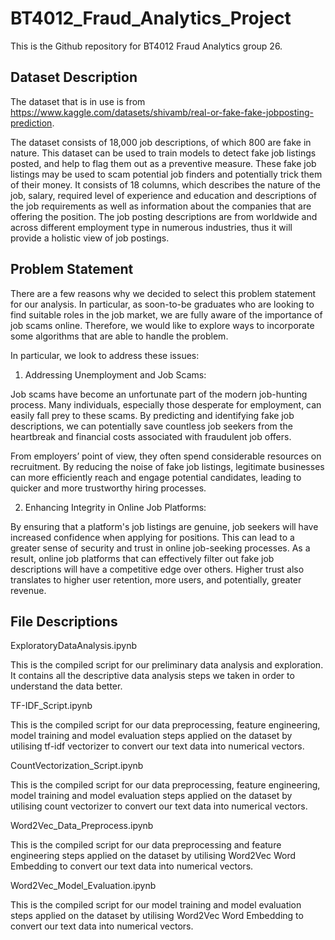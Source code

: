 # BT4012_Fraud_Analytics_Project
This is the Github repository for BT4012 Fraud Analytics group 26. 

## Dataset Description 
The dataset that is in use is from https://www.kaggle.com/datasets/shivamb/real-or-fake-fake-jobposting-prediction. 

The dataset consists of 18,000 job descriptions, of which 800 are fake in nature. This dataset can be used to train models to detect fake job listings posted, and help to flag them out as a preventive measure. These fake job listings may be used to scam potential job finders and potentially trick them of their money. It consists of 18 columns, which describes the nature of the job, salary, required level of experience and education and descriptions of the job requirements as well as information about the companies that are offering the position. The job posting descriptions are from worldwide and across different employment type in numerous industries, thus it will provide a holistic view of job postings.

## Problem Statement 
There are a few reasons why we decided to select this problem statement for our analysis. In particular, as soon-to-be graduates who are looking to find suitable roles in the job market, we are fully aware of the importance of job scams online. Therefore, we would like to explore ways to incorporate some algorithms that are able to handle the problem. 

In particular, we look to address these issues:

1. Addressing Unemployment and Job Scams:

Job scams have become an unfortunate part of the modern job-hunting process. Many individuals, especially those desperate for employment, can easily fall prey to these scams. By predicting and identifying fake job descriptions, we can potentially save countless job seekers from the heartbreak and financial costs associated with fraudulent job offers.

From employers’ point of view, they often spend considerable resources on recruitment. By reducing the noise of fake job listings, legitimate businesses can more efficiently reach and engage potential candidates, leading to quicker and more trustworthy hiring processes.

2. Enhancing Integrity in Online Job Platforms:

By ensuring that a platform's job listings are genuine, job seekers will have increased confidence when applying for positions. This can lead to a greater sense of security and trust in online job-seeking processes. As a result, online job platforms that can effectively filter out fake job descriptions will have a competitive edge over others. Higher trust also translates to higher user retention, more users, and potentially, greater revenue.

## File Descriptions

ExploratoryDataAnalysis.ipynb

This is the compiled script for our preliminary data analysis and exploration. It contains all the descriptive data analysis steps we taken in order to understand the data better. 

TF-IDF_Script.ipynb

This is the compiled script for our data preprocessing, feature engineering, model training and model evaluation steps applied on the dataset by utilising tf-idf vectorizer to convert our text data into numerical vectors.

CountVectorization_Script.ipynb

This is the compiled script for our data preprocessing, feature engineering, model training and model evaluation steps applied on the dataset by utilising count vectorizer to convert our text data into numerical vectors.

Word2Vec_Data_Preprocess.ipynb

This is the compiled script for our data preprocessing and feature engineering steps applied on the dataset by utilising Word2Vec Word Embedding to convert our text data into numerical vectors.

Word2Vec_Model_Evaluation.ipynb

This is the compiled script for our model training and model evaluation steps applied on the dataset by utilising Word2Vec Word Embedding to convert our text data into numerical vectors.
